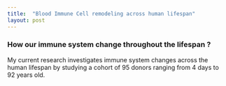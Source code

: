 ```yaml
---
title:  "Blood Immune Cell remodeling across human lifespan"
layout: post
---
```


### How our immune system change throughout the lifespan ? 

My current research investigates immune system changes across the human lifespan by studying a cohort of
95 donors ranging from 4 days to 92 years old. 
